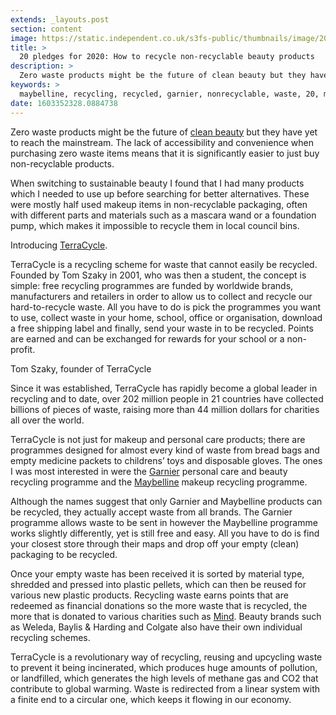 ```yaml
--- 
extends: _layouts.post 
section: content 
image: https://static.independent.co.uk/s3fs-public/thumbnails/image/2017/03/03/12/fairtrade-beauty-lifestyle.jpg 
title: > 
  20 pledges for 2020: How to recycle non-recyclable beauty products 
description: > 
  Zero waste products might be the future of clean beauty but they have yet to reach the mainstream.The lack of accessibility and convenience when purchasing zero waste items means that it is significantly easier to just buy non-recyclable products.The ones I was most interested in were the Garnier personal care and beauty recycling programme and the Maybelline makeup recycling programme.Although the names suggest that only Garnier and Maybelline products can be recycled, they actually accept waste from all brands.The Garnier programme allows waste to be sent in however the Maybelline programme works slightly differently, yet is still free and easy. 
keywords: > 
  maybelline, recycling, recycled, garnier, nonrecyclable, waste, 20, makeup, products, pledges, programmes, recycle, beauty, programme, 2020 
date: 1603352328.0884738 
--- 
```

<div><p class="sc-pQGev lbdMzz above-article-prompt-donations"></p><p>Zero waste products might be the future of <a rel="nofollow" href="https://thegoodfaceproject.com/articles/what-is-clean-beauty">clean beauty</a> but they have yet to reach the mainstream. The lack of accessibility and convenience when purchasing zero waste items means that it is significantly easier to just buy non-recyclable products.&#160;</p><p>When switching to sustainable beauty I found that I had many products which I needed to use up before searching for better alternatives. These were mostly half used makeup items in non-recyclable packaging, often with different parts and materials such as a mascara wand or a foundation pump, which makes it impossible to recycle them in local council bins. &#160;</p><p></p><p>Introducing <a rel="nofollow" href="https://www.terracycle.com/en-GB/">TerraCycle</a>.&#160;</p><p></p><p id="article-im-prompt"></p><p>TerraCycle is a recycling scheme for waste that cannot easily be recycled. Founded by Tom Szaky in 2001, who was then a student, the concept is simple: free recycling programmes are funded by worldwide brands, manufacturers and retailers in order to allow us to collect and recycle our hard-to-recycle waste. All you have to do is pick the programmes you want to use, collect waste in your home, school, office or organisation, download a free shipping label and finally, send your waste in to be recycled. Points are earned and can be exchanged for rewards for your school or a non-profit.&#160;</p><p class="sc-pZCbX guQvfx">Tom Szaky, founder of TerraCycle</p><p>Since it was established, TerraCycle has rapidly become a global leader in recycling and to date, over 202 million people in 21 countries have collected billions of pieces of waste, raising more than 44 million dollars for charities all over the world. &#160;</p><p></p><p>TerraCycle is not just for makeup and personal care products; there are programmes designed for almost every kind of waste from bread bags and empty medicine packets to childrens&#8217; toys and disposable gloves. The ones I was most interested in were the <a rel="nofollow" href="https://www.terracycle.com/en-GB/brigades/garnier-uk">Garnier</a> personal care and beauty recycling programme and the <a rel="nofollow" href="https://www.terracycle.com/en-GB/brigades/maybelline-uk">Maybelline</a> makeup recycling programme.&#160;</p><p>Although the names suggest that only Garnier and Maybelline products can be recycled, they actually accept waste from all brands. The Garnier programme allows waste to be sent in however the Maybelline programme works slightly differently, yet is still free and easy. All you have to do is find your closest store through their maps and drop off your empty (clean) packaging to be recycled.&#160;</p><p></p><p>Once your empty waste has been received it is sorted by material type, shredded and pressed into plastic pellets, which can then be reused for various new plastic products. Recycling waste earns points that are redeemed as financial donations so the more waste that is recycled, the more that is donated to various charities such as <a rel="nofollow" href="https://www.mind.org.uk/">Mind</a>. Beauty brands such as Weleda, Baylis &amp; Harding and Colgate also have their own individual recycling schemes. &#160;</p><p>TerraCycle is a revolutionary way of recycling, reusing and upcycling waste to prevent it being incinerated, which produces huge amounts of pollution, or landfilled, which generates the high levels of methane gas and CO2 that contribute to global warming. Waste is redirected from a linear system with a finite end to a circular one, which keeps it flowing in our economy.&#160;</p><p class="sc-qPyvj iXzmwK"></p></div>